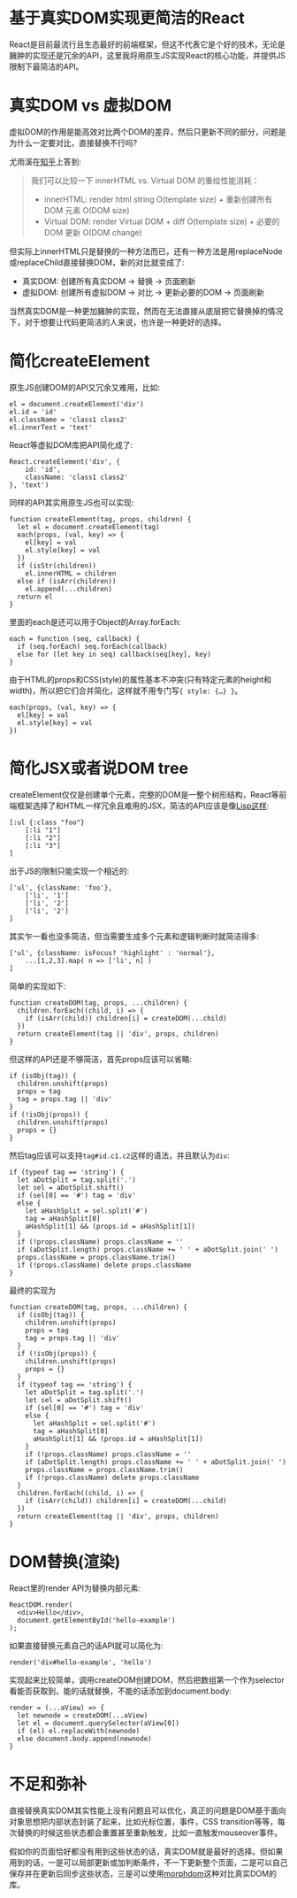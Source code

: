 # 基于真实DOM实现更简洁的React
React是目前最流行且生态最好的前端框架，但这不代表它是个好的技术，无论是臃肿的实现还是冗余的API，这里我将用原生JS实现React的核心功能，并提供JS限制下最简洁的API。

# 真实DOM vs 虚拟DOM
虚拟DOM的作用是能高效对比两个DOM的差异，然后只更新不同的部分，问题是为什么一定要对比，直接替换不行吗?

尤雨溪在[知乎](https://www.zhihu.com/question/31809713)上答到:
> 我们可以比较一下 innerHTML vs. Virtual DOM 的重绘性能消耗：
> * innerHTML:  render html string O(template size) + 重新创建所有 DOM 元素 O(DOM size)
> * Virtual DOM: render Virtual DOM + diff O(template size) + 必要的 DOM 更新 O(DOM change)

但实际上innerHTML只是替换的一种方法而已，还有一种方法是用replaceNode或replaceChild直接替换DOM，新的对比就变成了:
* 真实DOM: 创建所有真实DOM → 替换 → 页面刷新
* 虚拟DOM: 创建所有虚拟DOM → 对比 → 更新必要的DOM → 页面刷新

当然真实DOM是一种更加臃肿的实现，然而在无法直接从底层把它替换掉的情况下，对于想要让代码更简洁的人来说，也许是一种更好的选择。

# 简化createElement
原生JS创建DOM的API又冗余又难用，比如:
```
el = document.createElement('div')
el.id = 'id'
el.className = 'class1 class2'
el.innerText = 'text'
```

​React等虚拟DOM库把API简化成了:
```
React.createElement('div', {
	id: 'id',
	className: 'class1 class2'
}, 'text')
```

同样的API其实用原生JS也可以实现:
```
function createElement(tag, props, children) {
  let el = document.createElement(tag)
  each(props, (val, key) => {
    el[key] = val
    el.style[key] = val
  })
  if (isStr(children))
    el.innerHTML = children
  else if (isArr(children))
    el.append(...children)
  return el
}
```

里面的each是还可以用于Object的Array.forEach:
```
each = function (seq, callback) {
  if (seq.forEach) seq.forEach(callback)
  else for (let key in seq) callback(seq[key], key)
}
```

由于HTML的props和CSS(style)的属性基本不冲突(只有特定元素的height和width)，所以把它们合并简化，这样就不用专门写`{ style: {…} }`。
```
each(props, (val, key) => {
  el[key] = val
  el.style[key] = val
})
```

# 简化JSX或者说DOM tree
createElement仅仅是创建单个元素，完整的DOM是一整个树形结构，React等前端框架选择了和HTML一样冗余且难用的JSX，简洁的API应该是像[Lisp这样](https://github.com/weavejester/hiccup):
```
[:ul {:class "foo"}
	[:li "1"]
	[:li "2"]
	[:li "3"]
]
```

出于JS的限制只能实现一个相近的:
```
['ul', {className: 'foo'},
	['li', '1']
	['li', '2']
	['li', '2']
]
```

其实乍一看也没多简洁，但当需要生成多个元素和逻辑判断时就简洁得多:
```
['ul', {className: isFocus? 'highlight' : 'normal'},
	...[1,2,3].map( n => ['li', n] )
]
```

简单的实现如下:
```
function createDOM(tag, props, ...children) {
  children.forEach((child, i) => {
    if (isArr(child)) children[i] = createDOM(...child)
  })
  return createElement(tag || 'div', props, children)
}
```

但这样的API还是不够简洁，首先props应该可以省略:
```
if (isObj(tag)) {
  children.unshift(props)
  props = tag
  tag = props.tag || 'div'
}
if (!isObj(props)) {
  children.unshift(props)
  props = {}
}
```

然后tag应该可以支持`tag#id.c1.c2`这样的语法，并且默认为`div`:
```
if (typeof tag == 'string') {
  let aDotSplit = tag.split('.')
  let sel = aDotSplit.shift()
  if (sel[0] == '#') tag = 'div'
  else {
    let aHashSplit = sel.split('#')
    tag = aHashSplit[0]
    aHashSplit[1] && (props.id = aHashSplit[1])
  }
  if (!props.className) props.className = ''
  if (aDotSplit.length) props.className += ' ' + aDotSplit.join(' ')
  props.className = props.className.trim()
  if (!props.className) delete props.className
}
```

最终的实现为
```
function createDOM(tag, props, ...children) {
  if (isObj(tag)) {
    children.unshift(props)
    props = tag
    tag = props.tag || 'div'
  }
  if (!isObj(props)) {
    children.unshift(props)
    props = {}
  }
  if (typeof tag == 'string') {
    let aDotSplit = tag.split('.')
    let sel = aDotSplit.shift()
    if (sel[0] == '#') tag = 'div'
    else {
      let aHashSplit = sel.split('#')
      tag = aHashSplit[0]
      aHashSplit[1] && (props.id = aHashSplit[1])
    }
    if (!props.className) props.className = ''
    if (aDotSplit.length) props.className += ' ' + aDotSplit.join(' ')
    props.className = props.className.trim()
    if (!props.className) delete props.className
  }
  children.forEach((child, i) => {
    if (isArr(child)) children[i] = createDOM(...child)
  })
  return createElement(tag || 'div', props, children)
}
```

# DOM替换(渲染)
React里的render API为替换内部元素:
```
ReactDOM.render(
  <div>Hello</div>,
  document.getElementById('hello-example')
);
```

如果直接替换元素自己的话API就可以简化为:
```
render('div#hello-example', 'hello')
```

实现起来比较简单，调用createDOM创建DOM，然后把数组第一个作为selector看能否获取到，能的话就替换，不能的话添加到document.body:
```
render = (...aView) => {
  let newnode = createDOM(...aView)
  let el = document.querySelector(aView[0])
  if (el) el.replaceWith(newnode)
  else document.body.append(newnode)
}
```

# 不足和弥补
直接替换真实DOM其实性能上没有问题且可以优化，真正的问题是DOM基于面向对象思想把内部状态封装了起来，比如光标位置，事件，CSS transition等等，每次替换的时候这些状态都会重置甚至重新触发，比如一直触发mouseover事件。

假如你的页面恰好都没有用到这些状态的话，真实DOM就是最好的选择。但如果用到的话，一是可以局部更新或加判断条件，不一下更新整个页面，二是可以自己保存并在更新后同步这些状态，三是可以使用[morphdom](https://github.com/patrick-steele-idem/morphdom)这种对比真实DOM的库。

